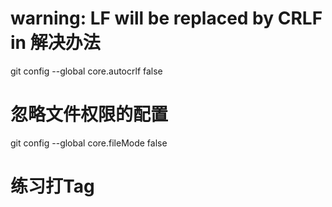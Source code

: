 # warning: LF will be replaced by CRLF in 解决办法
git config --global core.autocrlf false

# 忽略文件权限的配置
git config --global core.fileMode false

# 练习打Tag
